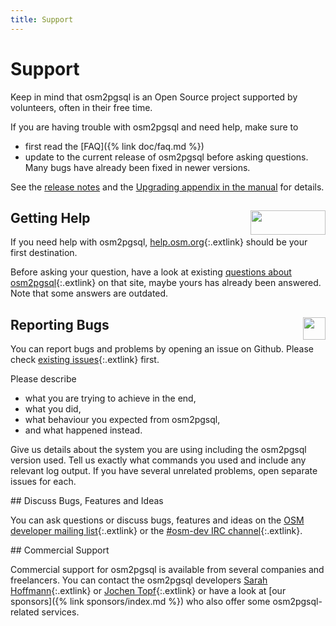 ```yaml
---
title: Support
---
```


# Support

<div class="note" markdown="1">
Keep in mind that osm2pgsql is an Open Source project supported by volunteers,
often in their free time.

If you are having trouble with osm2pgsql and need help, make sure to

* first read the [FAQ]({% link doc/faq.md %})
* update to the current release of osm2pgsql before asking questions. Many bugs
  have already been fixed in newer versions.

See the
[release notes](https://github.com/openstreetmap/osm2pgsql/releases) and the
[Upgrading appendix in the manual](/doc/manual.html#upgrading) for details.
</div>

<section markdown="1">
<a href="https://help.openstreetmap.org/"><img src="{% link img/osm-help.png %}" width="120" height="39" alt="" style="float: right;"/></a>

## Getting Help

If you need help with osm2pgsql,
[help.osm.org](https://help.openstreetmap.org/){:.extlink} should be your first
destination.

Before asking your question, have a look at existing [questions about
osm2pgsql](https://help.openstreetmap.org/tags/osm2pgsql/){:.extlink} on that
site, maybe yours has already been answered. Note that some answers are
outdated.
</section>

<section markdown="1">
<a href="https://github.com/openstreetmap/osm2pgsql/issues"><img src="{% link img/github-large.png %}" width="36" height="36" alt="" style="float: right;"/></a>

## Reporting Bugs

You can report bugs and problems by opening an issue on Github. Please check
[existing issues](https://github.com/openstreetmap/osm2pgsql/issues){:.extlink}
first.

Please describe
* what you are trying to achieve in the end,
* what you did,
* what behaviour you expected from osm2pgsql,
* and what happened instead.

Give us details about the system you are using including the osm2pgsql version
used. Tell us exactly what commands you used and include any relevant log
output. If you have several unrelated problems, open separate issues for each.
</section>

<section markdown="1">
## Discuss Bugs, Features and Ideas

You can ask questions or discuss bugs, features and ideas on the [OSM developer
mailing list](https://lists.openstreetmap.org/listinfo/dev){:.extlink} or the
[#osm-dev IRC channel](https://wiki.openstreetmap.org/wiki/IRC){:.extlink}.
</section>

<section markdown="1">
## Commercial Support

Commercial support for osm2pgsql is available from several companies and
freelancers. You can contact the osm2pgsql developers [Sarah
Hoffmann](https://github.com/lonvia){:.extlink} or [Jochen
Topf](https://www.jochentopf.com/){:.extlink} or have a look at [our
sponsors]({% link sponsors/index.md %}) who also offer some osm2pgsql-related
services.

</section>

